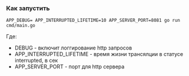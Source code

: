 ### Как запустить

```shell script
APP_DEBUG= APP_INTERRUPTED_LIFETIME=10 APP_SERVER_PORT=8081 go run cmd/main.go
```

Где:
- DEBUG - включит логгирование http запросов
- APP_INTERRUPTED_LIFETIME - время жизни трансялции в статусе interrupted, в сек
- APP_SERVER_PORT - порт для http сервера